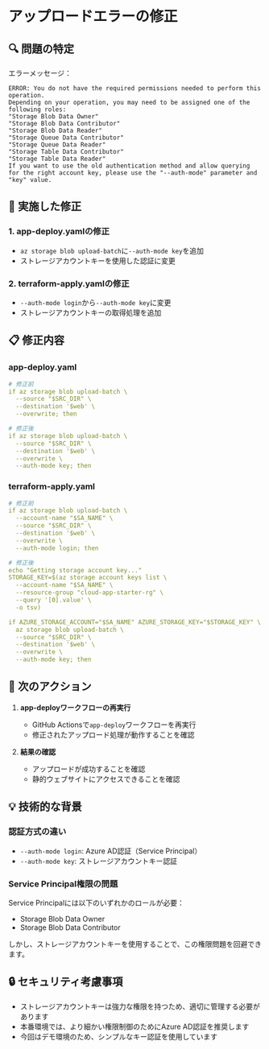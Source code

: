 # アップロードエラーの修正

## 🔍 問題の特定

エラーメッセージ：
```
ERROR: You do not have the required permissions needed to perform this operation.
Depending on your operation, you may need to be assigned one of the following roles:
"Storage Blob Data Owner"
"Storage Blob Data Contributor"
"Storage Blob Data Reader"
"Storage Queue Data Contributor"
"Storage Queue Data Reader"
"Storage Table Data Contributor"
"Storage Table Data Reader"
If you want to use the old authentication method and allow querying for the right account key, please use the "--auth-mode" parameter and "key" value.
```

## 🔧 実施した修正

### 1. app-deploy.yamlの修正
- `az storage blob upload-batch`に`--auth-mode key`を追加
- ストレージアカウントキーを使用した認証に変更

### 2. terraform-apply.yamlの修正
- `--auth-mode login`から`--auth-mode key`に変更
- ストレージアカウントキーの取得処理を追加

## 📋 修正内容

### app-deploy.yaml
```yaml
# 修正前
if az storage blob upload-batch \
  --source "$SRC_DIR" \
  --destination '$web' \
  --overwrite; then

# 修正後
if az storage blob upload-batch \
  --source "$SRC_DIR" \
  --destination '$web' \
  --overwrite \
  --auth-mode key; then
```

### terraform-apply.yaml
```yaml
# 修正前
if az storage blob upload-batch \
  --account-name "$SA_NAME" \
  --source "$SRC_DIR" \
  --destination '$web' \
  --overwrite \
  --auth-mode login; then

# 修正後
echo "Getting storage account key..."
STORAGE_KEY=$(az storage account keys list \
  --account-name "$SA_NAME" \
  --resource-group "cloud-app-starter-rg" \
  --query '[0].value' \
  -o tsv)

if AZURE_STORAGE_ACCOUNT="$SA_NAME" AZURE_STORAGE_KEY="$STORAGE_KEY" \
  az storage blob upload-batch \
  --source "$SRC_DIR" \
  --destination '$web' \
  --overwrite \
  --auth-mode key; then
```

## 🚀 次のアクション

1. **app-deployワークフローの再実行**
   - GitHub Actionsで`app-deploy`ワークフローを再実行
   - 修正されたアップロード処理が動作することを確認

2. **結果の確認**
   - アップロードが成功することを確認
   - 静的ウェブサイトにアクセスできることを確認

## 💡 技術的な背景

### 認証方式の違い
- `--auth-mode login`: Azure AD認証（Service Principal）
- `--auth-mode key`: ストレージアカウントキー認証

### Service Principal権限の問題
Service Principalには以下のいずれかのロールが必要：
- Storage Blob Data Owner
- Storage Blob Data Contributor

しかし、ストレージアカウントキーを使用することで、この権限問題を回避できます。

## 🔒 セキュリティ考慮事項

- ストレージアカウントキーは強力な権限を持つため、適切に管理する必要があります
- 本番環境では、より細かい権限制御のためにAzure AD認証を推奨します
- 今回はデモ環境のため、シンプルなキー認証を使用しています